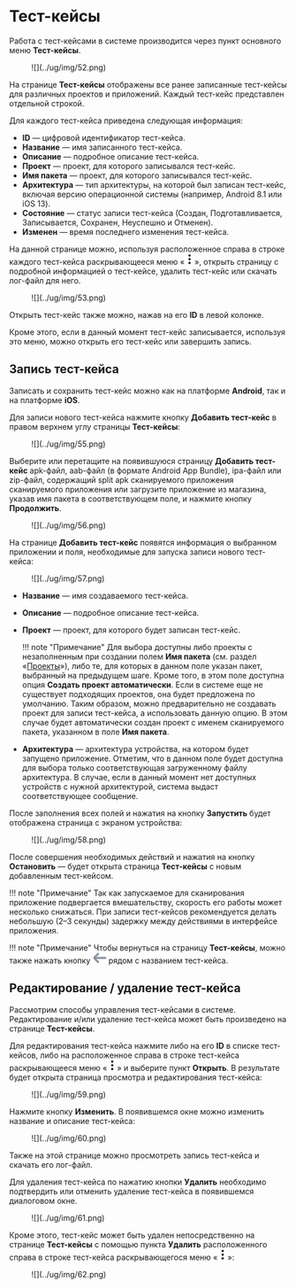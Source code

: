 # Тест-кейсы

Работа с тест-кейсами в системе производится через пункт основного меню **Тест-кейсы**.

<figure markdown>![](../ug/img/52.png)</figure>
 
На странице **Тест-кейсы** отображены все ранее записанные тест-кейсы для различных проектов и приложений. Каждый тест-кейс представлен отдельной строкой.

Для каждого тест-кейса приведена следующая информация:

* **ID** — цифровой идентификатор тест-кейса.
* **Название** — имя записанного тест-кейса.
* **Описание** — подробное описание тест-кейса.
* **Проект** — проект, для которого записывался тест-кейс.
* **Имя пакета** — проект, для которого записывался тест-кейс.
* **Архитектура** — тип архитектуры, на которой был записан тест-кейс, включая версию операционной системы (например, Android 8.1 или iOS 13).
* **Состояние** — статус записи тест-кейса (Создан, Подготавливается, Записывается, Сохранен, Неуспешно и Отменен).
* **Изменен** — время последнего изменения тест-кейса.

На данной странице можно, используя расположенное справа в строке каждого тест-кейса раскрывающееся меню «![](../ug/img/3dv.png)», открыть страницу с подробной информацией о тест-кейсе, удалить тест-кейс или скачать лог-файл для него.

<figure markdown>![](../ug/img/53.png)</figure>
 
Открыть тест-кейс также можно, нажав на его **ID** в левой колонке.

Кроме этого, если в данный момент тест-кейс записывается, используя это меню, можно открыть его тест-кейс или завершить запись.

## Запись тест-кейса

Записать и сохранить тест-кейс можно как на платформе **Android**, так и на платформе **iOS**.

Для записи нового тест-кейса нажмите кнопку **Добавить тест-кейс** в правом верхнем углу страницы **Тест-кейсы**:

<figure markdown>![](../ug/img/55.png)</figure>
 
Выберите или перетащите на появившуюся страницу **Добавить тест-кейс** apk-файл, aab-файл (в формате Android App Bundle), ipa-файл или zip-файл, содержащий split apk сканируемого приложения сканируемого приложения или загрузите приложение из магазина, указав имя пакета в соответствующем поле, и нажмите кнопку **Продолжить**.

<figure markdown>![](../ug/img/56.png)</figure>
 
На странице **Добавить тест-кейс** появятся информация о выбранном приложении и поля, необходимые для запуска записи нового тест-кейса:

<figure markdown>![](../ug/img/57.png)</figure>
 
* **Название** — имя создаваемого тест-кейса.
* **Описание** — подробное описание тест-кейса.
* **Проект** — проект, для которого будет записан тест-кейс. 

    !!! note "Примечание"
            Для выбора доступны либо проекты с незаполненным при создании полем **Имя пакета** (см. раздел «[Проекты](./projects.md)»), либо те, для которых в данном поле указан пакет, выбранный на предыдущем шаге. Кроме того, в этом поле доступна опция **Создать проект автоматически**. Если в системе еще не существует подходящих проектов, она будет предложена по умолчанию. Таким образом, можно предварительно не создавать проект для записи тест-кейса, а использовать данную опцию. В этом случае будет автоматически создан проект с именем сканируемого пакета, указанном в поле **Имя пакета**.

* **Архитектура** — архитектура устройства, на котором будет запущено приложение. Отметим, что в данном поле будет доступна для выбора только соответствующая загруженному файлу архитектура. В случае, если в данный момент нет доступных устройств с нужной архитектурой, система выдаст соответствующее сообщение.

После заполнения всех полей и нажатия на кнопку **Запустить** будет отображена страница с экраном устройства:

<figure markdown>![](../ug/img/58.png)</figure>
  
После совершения необходимых действий и нажатия на кнопку **Остановить** — будет открыта страница **Тест-кейсы** с новым добавленным тест-кейсом.

!!! note "Примечание"
    Так как запускаемое для сканирования приложение подвергается вмешательству, скорость его работы может несколько снижаться. При записи тест-кейсов рекомендуется делать небольшую (2–3 секунды) задержку между действиями в интерфейсе приложения.

!!! note "Примечание"
    Чтобы вернуться на страницу **Тест-кейсы**, можно также нажать кнопку ![](../ug/img/backarr.png) рядом с названием тест-кейса.

## Редактирование / удаление тест-кейса

Рассмотрим способы управления тест-кейсами в системе. Редактирование и/или удаление тест-кейса может быть произведено на странице **Тест-кейсы**.

Для редактирования тест-кейса нажмите либо на его **ID** в списке тест-кейсов, либо на расположенное справа в строке тест-кейса раскрывающееся меню «![](../ug/img/3dv.png)» и выберите пункт **Открыть**. В результате будет открыта страница просмотра и редактирования тест-кейса:

<figure markdown>![](../ug/img/59.png)</figure>

Нажмите кнопку **Изменить**. В появившемся окне можно изменить название и описание тест-кейса:

<figure markdown>![](../ug/img/60.png)</figure>

Также на этой странице можно просмотреть запись тест-кейса и скачать его лог-файл.

Для удаления тест-кейса по нажатию кнопки **Удалить** необходимо подтвердить или отменить удаление тест-кейса в появившемся диалоговом окне.

<figure markdown>![](../ug/img/61.png)</figure>
 
Кроме этого, тест-кейс может быть удален непосредственно на странице **Тест-кейсы** с помощью пункта **Удалить** расположенного справа в строке тест-кейса раскрывающегося меню «![](../ug/img/3dv.png)»:

<figure markdown>![](../ug/img/62.png)</figure>